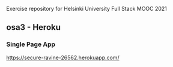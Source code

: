 Exercise repository for Helsinki University Full Stack MOOC 2021

## osa3 - Heroku
### Single Page App
https://secure-ravine-26562.herokuapp.com/

